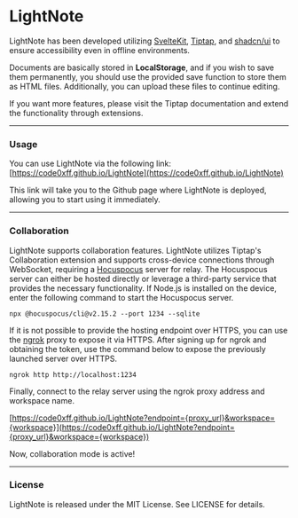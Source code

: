  LightNote
=========

LightNote has been developed utilizing [SvelteKit](https://kit.svelte.dev), [Tiptap](https://tiptap.dev), and [shadcn/ui](https://ui.shadcn.com/) to ensure accessibility even in offline environments.

Documents are basically stored in **LocalStorage**, and if you wish to save them permanently, you should use the provided save function to store them as HTML files. Additionally, you can upload these files to continue editing.

If you want more features, please visit the Tiptap documentation and extend the functionality through extensions.

* * *

### Usage

You can use LightNote via the following link:
[https://code0xff.github.io/LightNote](https://code0xff.github.io/LightNote)

This link will take you to the Github page where LightNote is deployed, allowing you to start using it immediately.

* * *

### Collaboration

LightNote supports collaboration features. LightNote utilizes Tiptap's Collaboration extension and supports cross-device connections through WebSocket, requiring a [Hocuspocus](https://tiptap.dev/docs/hocuspocus/introduction) server for relay. The Hocuspocus server can either be hosted directly or leverage a third-party service that provides the necessary functionality. If Node.js is installed on the device, enter the following command to start the Hocuspocus server.

    npx @hocuspocus/cli@v2.15.2 --port 1234 --sqlite

If it is not possible to provide the hosting endpoint over HTTPS, you can use the [ngrok](https://ngrok.com) proxy to expose it via HTTPS. After signing up for ngrok and obtaining the token, use the command below to expose the previously launched server over HTTPS.

    ngrok http http://localhost:1234

Finally, connect to the relay server using the ngrok proxy address and workspace name.

[https://code0xff.github.io/LightNote?endpoint={proxy_url}&workspace={workspace}](https://code0xff.github.io/LightNote?endpoint={proxy_url}&workspace={workspace})

Now, collaboration mode is active!

* * *

### License

LightNote is released under the MIT License. See LICENSE for details.